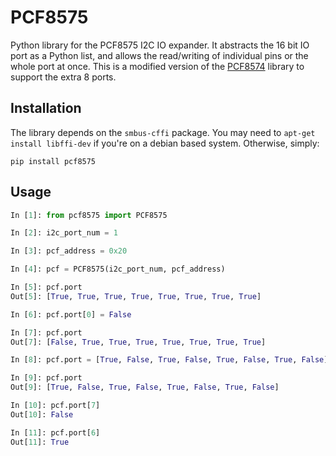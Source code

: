 PCF8575
=======

Python library for the PCF8575 I2C IO expander. It abstracts the 16 bit IO port as a Python list, and allows the read/writing of individual pins or the whole port at once.
This is a modified version of the [PCF8574](https://github.com/flyte/pcf8574) library to support the extra 8 ports.

## Installation

The library depends on the `smbus-cffi` package. You may need to `apt-get install libffi-dev` if you're on a debian based system. Otherwise, simply:

```
pip install pcf8575
```

## Usage

```python
In [1]: from pcf8575 import PCF8575

In [2]: i2c_port_num = 1

In [3]: pcf_address = 0x20

In [4]: pcf = PCF8575(i2c_port_num, pcf_address)

In [5]: pcf.port
Out[5]: [True, True, True, True, True, True, True, True]

In [6]: pcf.port[0] = False

In [7]: pcf.port
Out[7]: [False, True, True, True, True, True, True, True]

In [8]: pcf.port = [True, False, True, False, True, False, True, False]

In [9]: pcf.port
Out[9]: [True, False, True, False, True, False, True, False]

In [10]: pcf.port[7]
Out[10]: False

In [11]: pcf.port[6]
Out[11]: True
```
